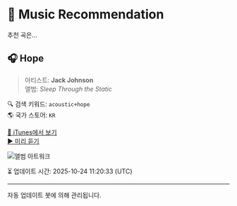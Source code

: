 
# 🎵 Music Recommendation

추천 곡은...

## 🎧 Hope  
> 아티스트: **Jack Johnson**  
> 앨범: _Sleep Through the Static_  

🔍 검색 키워드: `acoustic+hope`  
🌎 국가 스토어: `KR`

[🔗 iTunes에서 보기](https://music.apple.com/kr/album/hope/1440854851?i=1440855235&uo=4)  
[▶️ 미리 듣기](https://audio-ssl.itunes.apple.com/itunes-assets/AudioPreview125/v4/7b/fd/27/7bfd2723-0b8d-6d64-be48-e013a34b16bd/mzaf_1110710803148528693.plus.aac.p.m4a)

![앨범 아트워크](https://is1-ssl.mzstatic.com/image/thumb/Music115/v4/cb/62/f3/cb62f354-aee2-f04d-ef40-3573feda30d9/00602537869640.rgb.jpg/100x100bb.jpg)

⏳ 업데이트 시간: 2025-10-24 11:20:33 (UTC)

---
자동 업데이트 봇에 의해 관리됩니다.
